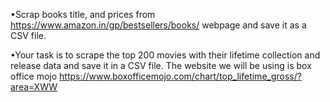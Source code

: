 •Scrap books title, and prices from https://www.amazon.in/gp/bestsellers/books/ webpage and save it as a CSV file.


•Your task is to scrape the top 200 movies with their lifetime collection and  release data and save it in a CSV file. The website we will be using is box office mojo  https://www.boxofficemojo.com/chart/top_lifetime_gross/?area=XWW
